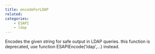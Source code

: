 ```yaml
---
title: encodeForLDAP
related:
categories:
    - ESAPI
    - ldap
---
```


Encodes the given string for safe output in LDAP queries.
		this function is deprecated, use function ESAPIEncode('ldap',...) instead.